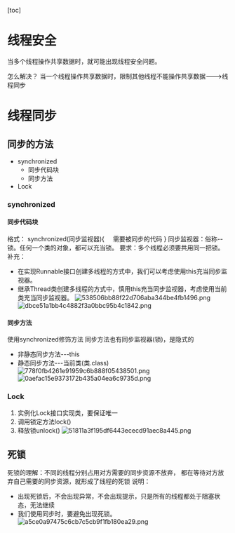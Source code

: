 [toc]

# 线程安全

当多个线程操作共享数据时，就可能出现线程安全问题。

怎么解决？
当一个线程操作共享数据时，限制其他线程不能操作共享数据--->线程同步

# 线程同步
## 同步的方法
* synchronized
    * 同步代码块
    * 同步方法
* Lock
### synchronized
#### 同步代码块
格式：
synchronized(同步监视器){
&nbsp;&nbsp;&nbsp;&nbsp;需要被同步的代码
}
同步监视器：俗称--锁。任何一个类的对象，都可以充当锁。
要求：多个线程必须要共用同一把锁。
补充：

* 在实现Runnable接口创建多线程的方式中，我们可以考虑使用this充当同步监视器。
* 继承Thread类创建多线程的方式中，慎用this充当同步监视器，考虑使用当前类充当同步监视器。
![538506bb88f22d706aba344be4fb1496.png](en-resource://database/5568:1)
![dbce51a1bb4c4882f3a0bbc95b4c1842.png](en-resource://database/5570:1)
#### 同步方法
使用synchronized修饰方法
同步方法也有同步监视器(锁)，是隐式的
* 非静态同步方法---this
* 静态同步方法---当前类(类.class)
![778f0fb4261e91959c6b888f05438501.png](en-resource://database/5572:1)
![0aefac15e9373172b435a04ea6c9735d.png](en-resource://database/5574:1)
### Lock
1. 实例化Lock接口实现类，要保证唯一
2. 调用锁定方法lock()
3. 释放锁unlock()
![51811a3f195df6443ececd91aec8a445.png](en-resource://database/5578:1)
## 死锁
死锁的理解：不同的线程分别占用对方需要的同步资源不放弃， 都在等待对方放弃自己需要的同步资源，就形成了线程的死锁
说明：
* 出现死锁后，不会出现异常，不会出现提示，只是所有的线程都处于阻塞状态，无法继续
* 我们使用同步时，要避免出现死锁。
![a5ce0a97475c6cb7c5cb9f1fb180ea29.png](en-resource://database/5576:1)